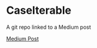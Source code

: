 # CaseIterable
A git repo linked to a Medium post

[Medium Post](https://medium.com/swlh/listing-enum-cases-using-caseiterable-in-swift-c68f29d6cf40)
